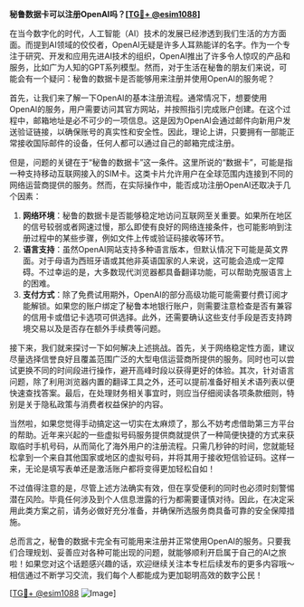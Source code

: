 **秘鲁数据卡可以注册OpenAI吗？[[TG💪+ @esim1088](https://t.me/s/esim1088)]**

在当今数字化的时代，人工智能（AI）技术的发展已经渗透到我们生活的方方面面。而提到AI领域的佼佼者，OpenAI无疑是许多人耳熟能详的名字。作为一个专注于研究、开发和应用先进AI技术的组织，OpenAI推出了许多令人惊叹的产品和服务，比如广为人知的GPT系列模型。然而，对于生活在秘鲁的朋友们来说，可能会有一个疑问：秘鲁的数据卡是否能够用来注册并使用OpenAI的服务呢？

首先，让我们来了解一下OpenAI的基本注册流程。通常情况下，想要使用OpenAI的服务，用户需要访问其官方网站，并按照指引完成账户创建。在这个过程中，邮箱地址是必不可少的一项信息。这是因为OpenAI会通过邮件向新用户发送验证链接，以确保账号的真实性和安全性。因此，理论上讲，只要拥有一部能正常接收国际邮件的设备，任何人都可以通过自己的邮箱完成注册。

但是，问题的关键在于“秘鲁的数据卡”这一条件。这里所说的“数据卡”，可能是指一种支持移动互联网接入的SIM卡。这类卡片允许用户在全球范围内连接到不同的网络运营商提供的服务。然而，在实际操作中，能否成功注册OpenAI还取决于几个因素：

1. **网络环境**：秘鲁的数据卡是否能够稳定地访问互联网至关重要。如果所在地区的信号较弱或者网速过慢，那么即使有良好的网络连接条件，也可能影响到注册过程中的某些步骤，例如文件上传或验证码接收等环节。
2. **语言支持**：虽然OpenAI网站支持多种语言版本，但默认情况下可能是英文界面。对于母语为西班牙语或其他非英语国家的人来说，这可能会造成一定障碍。不过幸运的是，大多数现代浏览器都具备翻译功能，可以帮助克服语言上的困难。
3. **支付方式**：除了免费试用期外，OpenAI的部分高级功能可能需要付费订阅才能解锁。如果您的账户绑定了秘鲁本地银行账户，则需要注意检查是否有兼容的信用卡或借记卡选项可供选择。此外，还需要确认这些支付手段是否支持跨境交易以及是否存在额外手续费等问题。

接下来，我们就来探讨一下如何解决上述挑战。首先，关于网络稳定性方面，建议尽量选择信誉良好且覆盖范围广泛的大型电信运营商所提供的服务。同时也可以尝试更换不同的时间段进行操作，避开高峰时段以获得更好的体验。其次，针对语言问题，除了利用浏览器内置的翻译工具之外，还可以提前准备好相关术语列表以便快速查找答案。最后，在处理财务相关事宜时，则应当仔细阅读各项条款细则，特别是关于隐私政策与消费者权益保护的内容。

当然啦，如果您觉得手动搞定这一切实在太麻烦了，那么不妨考虑借助第三方平台的帮助。近年来兴起的一些虚拟号码服务提供商就提供了一种简便快捷的方式来获取临时手机号码，从而简化了海外用户的注册流程。只需几秒钟的时间，您就能轻松拿到一个来自其他国家或地区的虚拟号码，并将其用于接收短信验证码。这样一来，无论是填写表单还是激活账户都将变得更加轻松自如！

不过值得注意的是，尽管上述方法确实有效，但在享受便利的同时也必须时刻警惕潜在风险。毕竟任何涉及到个人信息泄露的行为都需要谨慎对待。因此，在决定采用此类方案之前，请务必做好充分准备，并确保所选服务商具备可靠的安全保障措施。

总而言之，秘鲁的数据卡完全有可能用来注册并正常使用OpenAI的服务。只要我们合理规划、妥善应对各种可能出现的问题，就能够顺利开启属于自己的AI之旅啦！如果您对这个话题感兴趣的话，欢迎继续关注本专栏后续发布的更多内容哦～相信通过不断学习交流，我们每个人都能成为更加聪明高效的数字公民！

[[TG💪+ @esim1088](https://t.me/s/esim1088) ![Image](https://i.postimg.cc/4NQfJmqS/Snipaste-2025-05-13-00-14-12.png)]